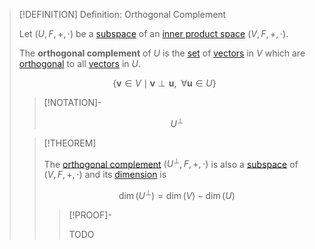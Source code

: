 >[!DEFINITION] Definition: Orthogonal Complement
>
>Let $(U,F,+,\cdot)$ be a [subspace](../Subspace.md) of an [inner product space](Inner%20Product%20Space.md) $(V,F,+,\cdot)$.
>
>The **orthogonal complement** of $U$ is the [set](../../../../Set%20Theory/index.md) of [vectors](../Vector%20Space.md) in $V$ which are [orthogonal](Orthogonality.md) to all [vectors](../Vector%20Space.md) in $U$.
>
>$$
>\{\mathbf{v}\in V \mid \mathbf{v}\perp\mathbf{u}, \,\,\, \forall \mathbf{u}\in U\}
>$$
>
>>[!NOTATION]-
>>
>>$$U^\perp$$
>>
>
>>[!THEOREM] 
>>
>>The [orthogonal complement](Orthogonal%20Complement.md) $(U^\perp, F,+,\cdot)$ is also a [subspace](../Subspace.md) of $(V,F,+,\cdot)$ and its [dimension](../Bases/Dimension.md) is
>>
>>$$
>>\dim(U^\perp) = \dim(V) - \dim(U)
>>$$
>>
>>>[!PROOF]-
>>>
>>>TODO
>>>
>>
>